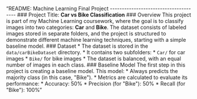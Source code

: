 “README: Machine Learning Final Project -------------------------------------- ### Project Title: **Car vs Bike Classification** ### Overview This project is part of my Machine Learning coursework, where the goal is to classify images into two categories: **Car** and **Bike**. The dataset consists of labeled images stored in separate folders, and the project is structured to demonstrate different machine learning techniques, starting with a simple baseline model. ### Dataset * The dataset is stored in the `data/carBikeDataset` directory. * It contains two subfolders: * `Car/` for car images * `Bike/` for bike images * The dataset is balanced, with an equal number of images in each class. ### Baseline Model The first step in this project is creating a baseline model. This model: * Always predicts the majority class (in this case, "Bike"). * Metrics are calculated to evaluate its performance: * Accuracy: 50% * Precision (for "Bike"): 50% * Recall (for "Bike"): 100%”








